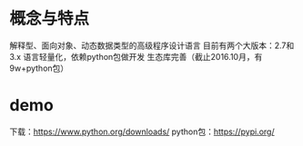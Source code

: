 # 概念与特点
解释型、面向对象、动态数据类型的高级程序设计语言
目前有两个大版本：2.7和3.x
语言轻量化，依赖python包做开发
生态库完善（截止2016.10月，有9w+python包）

# demo
下载：https://www.python.org/downloads/
python包：https://pypi.org/

